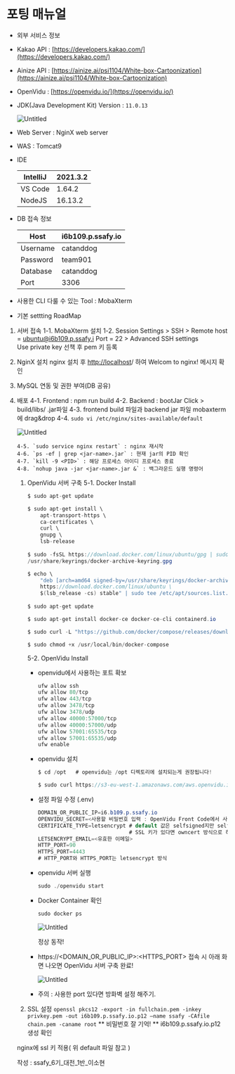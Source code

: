 # 포팅 매뉴얼

- 외부 서비스 정보
- Kakao API : [https://developers.kakao.com/](https://developers.kakao.com/)
- Ainize API : [https://ainize.ai/psi1104/White-box-Cartoonization](https://ainize.ai/psi1104/White-box-Cartoonization)
- OpenVidu : [https://openvidu.io/](https://openvidu.io/)
- JDK(Java Development Kit) Version : `11.0.13`
    
    ![Untitled](https://s3-us-west-2.amazonaws.com/secure.notion-static.com/21908e0e-396c-443a-b105-5b99db388580/Untitled.png)
    
- Web Server : NginX web server
- WAS : Tomcat9
- IDE
    
    
    | IntelliJ | 2021.3.2 |
    | --- | --- |
    | VS Code | 1.64.2 |
    | NodeJS | 16.13.2 |
- DB 접속 정보
    
    
    | Host | i6b109.p.ssafy.io |
    | --- | --- |
    | Username | catanddog |
    | Password | team901 |
    | Database | catanddog |
    | Port | 3306 |
- 사용한 CLI 다룰 수 있는 Tool : MobaXterm
- 기본 settting RoadMap
1. 서버 접속
    1-1. MobaXterm 설치
    1-2. Session Settings > SSH 
           > Remote host = ubuntu@i6b109.p.ssafy.i
              Port = 22
           > Advanced SSH settings   
              Use private key 선책 후 pem 키 등록
2. NginX 설치
    nginx 설치 후 [http://localhost](http://localhost/)/ 하여 Welcom to nginx! 메시지 확인
3. MySQL 연동 및 권한 부여(DB 공유)
4. 배포
    4-1. Frontend : npm run build
    4-2. Backend : bootJar Click > build/libs/ .jar파일 
    4-3. frontend build 파일과 backend jar 파일 mobaxterm에 drag&drop
    4-4. `sudo vi /etc/nginx/sites-available/default`
    
    ![Untitled](https://s3-us-west-2.amazonaws.com/secure.notion-static.com/b7da9d2a-b685-453f-ba25-ca6362cd8cc8/Untitled.png)
    
       4-5. `sudo service nginx restart` : nginx 재시작
       4-6. `ps -ef | grep <jar-name>.jar` : 현재 jar의 PID 확인
       4-7. `kill -9 <PID>` : 해당 프로세스 아이디 프로세스 종료
       4-8. `nohup java -jar <jar-name>.jar &` : 백그라운드 실행 명령어
    
    1. OpenVidu 서버 구축
    5-1. Docker Install
        
        ```java
        $ sudo apt-get update
        
        $ sudo apt-get install \
        	apt-transport-https \
        	ca-certificates \
        	curl \
        	gnupg \
        	lsb-release
        	
        $ sudo -fsSL https://download.docker.com/linux/ubuntu/gpg | sudo gpg --dearmor -o
        /usr/share/keyrings/docker-archive-keyring.gpg
        
        $ echo \
        	"deb [arch=amd64 signed-by=/usr/share/keyrings/docker-archive-keyring.gpg]
        	https://download.docker.com/linux/ubuntu \
        	$(lsb_release -cs) stable" | sudo tee /etc/apt/sources.list.d/docker.list > /dev/null
        	
        $ sudo apt-get update
        
        $ sudo apt-get install docker-ce docker-ce-cli containerd.io
        
        $ sudo curl -L "https://github.com/docker/compose/releases/download/1.29.2/docker-compose-$(uname -s)-$(uname -m)" -o /usr/local/bin/docker-compose
        
        $ sudo chmod +x /usr/local/bin/docker-compose
        ```
        
        5-2. OpenVidu Install
        
        - openvidu에서 사용하는 포트 확보
            
            ```java
            ufw allow ssh
            ufw allow 80/tcp
            ufw allow 443/tcp
            ufw allow 3478/tcp
            ufw allow 3478/udp
            ufw allow 40000:57000/tcp
            ufw allow 40000:57000/udp
            ufw allow 57001:65535/tcp
            ufw allow 57001:65535/udp
            ufw enable
            ```
            
        - openvidu 설치
            
            ```java
            $ cd /opt   # openvidu는 /opt 디렉토리에 설치되는게 권장됩니다!
            
            $ sudo curl https://s3-eu-west-1.amazonaws.com/aws.openvidu.io/install_openvidu_latest.sh | sudo bash
            ```
            
        - 설정 파일 수정 (.env)
            
            ```java
            DOMAIN_OR_PUBLIC_IP=i6.b109.p.ssafy.io
            OPENVIDU_SECRET=<사용할 비밀번호 입력 : OpenVidu Front Code에서 사용한 비밀번호 입력>
            CERTIFICATE_TYPE=letsencrypt # default 값은 selfsigned지만 selfsigned 방식 사용시 보안 문제를 야기합니다.
            							 # SSL 키가 있다면 owncert 방식으로 하되, /owncert 디렉토리 안에 키가 있어야함!
            LETSENCRYPT_EMAIL=<유효한 이메일>
            HTTP_PORT=90
            HTTPS_PORT=4443
            # HTTP_PORT와 HTTPS_PORT는 letsencrypt 방식
            ```
            
        - openvidu 서버 실행
            
            ```java
            sudo ./openvidu start
            ```
            
        - Docker Container 확인
            
            ```java
            sudo docker ps
            ```
            
            ![Untitled](https://s3-us-west-2.amazonaws.com/secure.notion-static.com/34e9720c-bae7-4597-a376-722af1edb54f/Untitled.png)
            
            정상 동작!
            
        - https://<DOMAIN_OR_PUBLIC_IP>:<HTTPS_PORT> 접속 시 아래 화면 나오면 OpenVidu 서버 구축 완료!
            
            ![Untitled](https://s3-us-west-2.amazonaws.com/secure.notion-static.com/fb45fce4-0854-418b-8c6f-99fbd9aaa154/Untitled.png)
            
        - 주의 : 사용한 port 있다면 방화벽 설정 해주기.
    2. SSL 설정
    `openssl pkcs12 -export -in fullchain.pem -inkey privkey.pem -out i6b109.p.ssafy.io.p12 —name ssafy -CAfile chain.pem -caname root`
    ** 비밀번호 잘 기억!
    ** i6b109.p.ssafy.io.p12 생성 확인
    
    nginx에 ssl 키 적용( 위 default 파일 참고 )
    
    작성 : ssafy_6기_대전_1반_이소현
